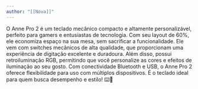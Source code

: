 ```yaml
---
author: "[[Nova]]"
---
```

O Anne Pro 2 é um teclado mecânico compacto e altamente personalizável, perfeito para gamers e entusiastas de tecnologia. Com seu layout de 60%, ele economiza espaço na sua mesa, sem sacrificar a funcionalidade. Ele vem com switches mecânicos de alta qualidade, que proporcionam uma experiência de digitação excelente e duradoura. Além disso, possui retroiluminação RGB, permitindo que você personalize as cores e efeitos de iluminação ao seu gosto. Com conectividade Bluetooth e USB, o Anne Pro 2 oferece flexibilidade para uso com múltiplos dispositivos. É o teclado ideal para quem busca desempenho e estilo! ⌨️🌈